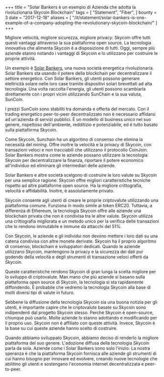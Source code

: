 +++
title = "Solar Bankers è un esempio di Azienda che adotta la rivoluzionaria Skycoin Blockchain"
tags = [
    "Statement",
    "Fiber",
]
bounty = 3
date = "2017-12-18"
aliases = [
	"/it/statement/solar-bankers-is-one-example-of-a-company-adopting-the-revolutionary-skycoin-blockchain/"
]
+++

Migliore velocità, migliore sicurezza, migliore privacy: Skycoin offre tutti questi vantaggi attraverso la sua piattaforma open source. La tecnologia innovativa che alimenta Skycoin è a disposizione di tutti. Oggi, sempre più aziende stanno notando i vantaggi di Skycoin e lo utilizzano per costruire le proprie attività.

Un esempio è [Solar Bankers](https://solarbankers.com/), una nuova società energetica rivoluzionaria. Solar Bankers sta usando il potere della blockchain per decentralizzare il settore energetico. Con Solar Bankers, gli utenti possono generare elettricità solare nelle loro case tramite dispositivi solari brevettati ad alta tecnologia. Una volta raccolta l'energia, gli utenti possono scambiarla direttamente con i propri vicini utilizzando SunChain e la sua valuta, SunCoin.

I prezzi SunCoin sono stabiliti tra domanda e offerta del mercato. Con il trading energetico peer-to-peer decentralizzato non è necessario affidarsi ad un'azienda di servizi pubblici. È un modello di business unico nel suo genere, rispettoso dell'ambiente, redditizio e potenziabile, ed è tutto basato sulla piattaforma Skycoin.

Come Skycoin, Sunchain ha un algoritmo di consenso che elimina la necessità del *mining*. Offre inoltre la velocità e la privacy di Skycoin, con transazioni veloci e non tracciabili che utilizzano il protocollo CoinJoin. Solar Bankers mostra come le aziende possano utilizzare la tecnologia Skycoin per decentralizzare la finanza, riportare il potere economico all'individuo ed eliminare gli intermediari delle aziende.

Solar Bankers e altre società scelgono di costruire le loro valute su Skycoin per una semplice ragione: Skycoin offre migliori caratteristiche tecniche rispetto ad altre piattaforme open source. Ha la migliore crittografia, velocità e affidabilità. Inoltre, è assolutamente privato.

Skycoin consente agli utenti di creare le proprie criptovalute utilizzando una piattaforma comune. Funziona in modo simile ai token ERC20. Tuttavia, a differenza di Ethereum, la tecnologia Skycoin offre alle aziende una blockchain privata che non è condivisa tra le altre valute. Skycoin utilizza una crittografia migliorata e un metodo unico per la verifica delle transazioni che lo rendono immutabile e immune da attacchi del 51%.

Con Skycoin, le aziende e gli individui non devono mettere i loro dati su una catena condivisa con altre monete derivate. Skycoin ha il proprio algoritmo di consenso, blockchain e sviluppatori dedicati. Quando le aziende utilizzano Skycoin, mantengono la privacy e la sicurezza dei dati pur godendo della velocità e degli strumenti di transazione veloci offerti da Skycoin.

Queste caratteristiche rendono Skycoin di gran lunga la scelta migliore per lo sviluppo di criptovalute. Man mano che più aziende si basano sulla piattaforma open source di Skycoin, la tecnologia si sta rapidamente diffondendo. È probabile che vedremo la tecnologia Skycoin alla base di molti diversi tipi di valute in futuro.

Sebbene la diffusione della tecnologia Skycoin sia una buona notizia per gli utenti, è importante capire che le criptovalute basate su Skycoin sono indipendenti dal progetto Skycoin stesso. Perché Skycoin è open-source, chiunque può usarlo. Molte aziende lo stanno adottando e modificando per il proprio uso. Skycoin non è affiliato con queste attività. Invece, Skycoin è la base su cui queste aziende hanno scelto di costruire.

Quando abbiamo sviluppato Skycoin, abbiamo deciso di renderlo la migliore piattaforma del suo genere. L'adozione diffusa della tecnologia Skycoin parla da sola. Aziende come i Solar Bankers sono solo l'inizio. La nostra speranza è che la piattaforma Skycoin fornisca alle aziende gli strumenti di cui hanno bisogno per innovare ed evolvere, creando nuove tecnologie che abilitino gli utenti e sostengano l'economia internet decentralizzata e peer-to-peer.
